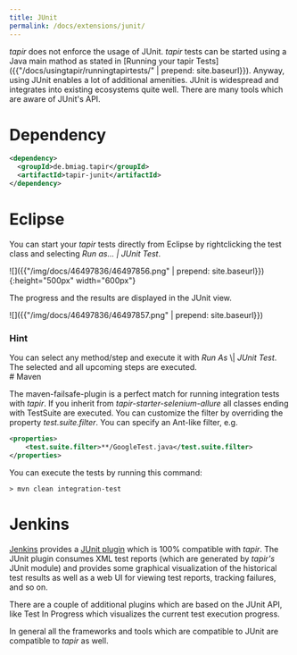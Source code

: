 ```yaml
---
title: JUnit
permalink: /docs/extensions/junit/
---
```


<i>tapir</i> does not enforce the usage of JUnit. <i>tapir</i> tests can be started
using a Java main mathod as stated in [Running your tapir
Tests]({{"/docs/usingtapir/runningtapirtests/" | prepend: site.baseurl}}). Anyway, using JUnit enables a lot of
additional amenities. JUnit is widespread and integrates into existing
ecosystems quite well. There are many tools which are aware of JUnit's
API.

# Dependency

``` xml
<dependency>
  <groupId>de.bmiag.tapir</groupId>
  <artifactId>tapir-junit</artifactId>
</dependency>
```

# Eclipse

You can start your <i>tapir</i> tests directly from Eclipse by rightclicking
the test class and selecting *Run as...* *\| JUnit Test*.

![]({{"/img/docs/46497836/46497856.png" | prepend: site.baseurl}}){:height="500px" width="600px"}

The progress and the results are displayed in the JUnit view.

![]({{"/img/docs/46497836/46497857.png" | prepend: site.baseurl}})


<div class="panel panel-info">
  <div class="panel-heading">
    <h3 class="panel-title"><span class="fa fa-info-circle"></span> Hint</h3>
  </div>
  <div class="panel-body">
  You can select any method/step and execute it with <i>Run As</i> \| <i>JUnit
  Test</i>. The selected and all upcoming steps are executed.
  </div>
</div>
# Maven

The maven-failsafe-plugin is a perfect match for running integration
tests with <i>tapir</i>. If you inherit from *tapir-starter-selenium-allure*
all classes ending with TestSuite are executed. You can customize the
filter by overriding the property *test.suite.filter*. You can specify
an Ant-like filter, e.g.

``` xml
<properties>
    <test.suite.filter>**/GoogleTest.java</test.suite.filter>
</properties>
```

You can execute the tests by running this command:

``` text
> mvn clean integration-test
```

# Jenkins

[Jenkins](https://jenkins.io/) provides a [JUnit
plugin](https://plugins.jenkins.io/junit) which is 100% compatible with
<i>tapir</i>. The JUnit plugin consumes XML test reports (which are generated by
<i>tapir's</i> JUnit module) and provides some graphical visualization of the
historical test results as well as a web UI for viewing test reports,
tracking failures, and so on. 

There are a couple of additional plugins which are based on the JUnit
API, like Test In Progress which visualizes the current test execution
progress.

In general all the frameworks and tools which are compatible to JUnit
are compatible to <i>tapir</i> as well.
